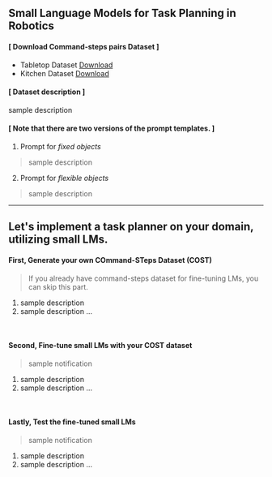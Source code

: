 ## Small Language Models for Task Planning in Robotics
<p>
  
#### [ Download Command-steps pairs Dataset ]
* Tabletop Dataset [Download](https://drive.google.com/file/d/1QfZ4A0Fs9ZlbAp0xoM_uzKTo35ryhT7V/view?usp=drive_link)
* Kitchen Dataset [Download](https://drive.google.com/file/d/1vf26Pf4YMrkcmroF-dQMGEP4JJRQZwPJ/view?usp=drive_link)

#### [ Dataset description ]
sample description

#### [ Note that there are two versions of the prompt templates. ]
1. Prompt for _fixed objects_   
> sample description   
2. Prompt for _flexible objects_
> sample description   

---
Let's implement a task planner on your domain, utilizing small LMs.  
---
#### First, Generate your own COmmand-STeps Dataset (COST)
> If you already have command-steps dataset for fine-tuning LMs, you can skip this part.
1. sample description
2. sample description ...
<br>

#### Second, Fine-tune small LMs with your COST dataset
> sample notification
1. sample description
2. sample description ...
<br>

#### Lastly, Test the fine-tuned small LMs
> sample notification
1. sample description
2. sample description ...
<br>
</p>
